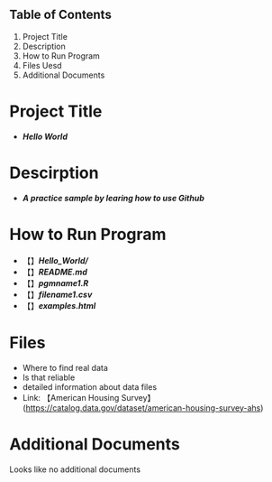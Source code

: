 ## Table of Contents
1. Project Title
2. Description
3. How to Run Program
4. Files Uesd
5. Additional Documents

# Project Title
* ***Hello World***

# Descirption
* ***A practice sample by learing how to use Github***

# How to Run Program
- 【】***Hello_World/***
- 【】***README.md***
- 【】***pgmname1.R***
- 【】***filename1.csv***
- 【】***examples.html***

# Files
- Where to find real data
- Is that reliable
- detailed information about data files
- Link: 【American Housing Survey】(https://catalog.data.gov/dataset/american-housing-survey-ahs)

# Additional Documents
Looks like no additional documents 
